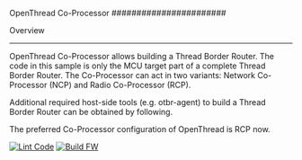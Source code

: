 OpenThread Co-Processor
#######################

Overview
********

OpenThread Co-Processor allows building a Thread Border Router. The code in this
sample is only the MCU target part of a complete Thread Border Router.
The Co-Processor can act in two variants: Network Co-Processor (NCP) and Radio
Co-Processor (RCP).

Additional required host-side tools (e.g. otbr-agent) to build a Thread Border
Router can be obtained by following.

The preferred Co-Processor configuration of OpenThread is RCP now.

[![Lint Code](https://github.com/Horticulture-project/ot-ncp/workflows/Lint%20Code%20Base/badge.svg)](https://github.com/marketplace/actions/super-linter)
[![Build FW](https://github.com/Horticulture-project/ot-ncp/workflows/BuildFirmware/badge.svg)](https://github.com/Horticulture-project/Horticulture-LED-fw/actions)

